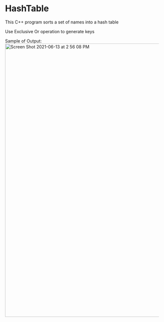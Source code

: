 # HashTable

This C++ program sorts a set of names into a hash table

Use Exclusive Or operation to generate keys

Sample of Output:
<img width="895" alt="Screen Shot 2021-06-13 at 2 56 08 PM" src="https://user-images.githubusercontent.com/79879438/121818877-f0da6e00-cc57-11eb-8cc0-a3b2e1f5ca9b.png">
